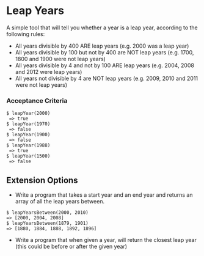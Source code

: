 # Leap Years

A simple tool that will tell you whether a year is a leap year, according to the following rules:

- All years divisible by 400 ARE leap years (e.g. 2000 was a leap year)
- All years divisible by 100 but not by 400 are NOT leap years (e.g. 1700, 1800 and 1900 were not leap years)
- All years divisible by 4 and not by 100 ARE leap years (e.g. 2004, 2008 and 2012 were leap years)
- All years not divisible by 4 are NOT leap years (e.g. 2009, 2010 and 2011 were not leap years)

### Acceptance Criteria

```
$ leapYear(2000)
 => true
$ leapYear(1970)
 => false
$ leapYear(1900)
 => false
$ leapYear(1988)
 => true
$ leapYear(1500)
 => false
```

## Extension Options

- Write a program that takes a start year and an end year and returns an array of all the leap years between.

```
$ leapYearsBetween(2000, 2010)
=> [2000, 2004, 2008]
$ leapYearsBetween(1879, 1901)
=> [1880, 1884, 1888, 1892, 1896]
```

- Write a program that when given a year, will return the closest leap year (this could be before or after the given year)
